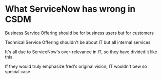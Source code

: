 # What ServiceNow has wrong in CSDM

Business Service Offering should be for business users but for customers

Technical Service Offering shouldn't be about IT but all internal services

It's all due to ServiceNow's over-relevance in IT, so they have divided it like this.

If they would truly emphasize fred's original vision, IT wouldn't bew so special case.